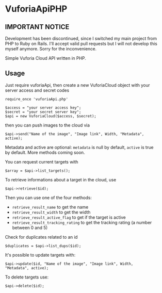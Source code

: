VuforiaApiPHP
=============

IMPORTANT NOTICE
----------------
Development has been discontinued, since I switched my main project from PHP to Ruby on Rails.
I'll accept valid pull requests but I will not develop this myself anymore. Sorry for the inconvenience.

Simple Vuforia Cloud API written in PHP.


Usage
-----

Just require vuforiaApi, then create a new VuforiaCloud object with your server access and secret codes
```
require_once 'vuforiaApi.php'

$access = "your server access key";
$secret = "your secret server key";
$api = new VuforiaCloud($access, $secret);
```
then you can push images to the cloud via

```
$api->send("Name of the image", "Image link", Width, "Metadata", active);
```

Metadata and active are optional: ``metadata`` is null by default, ``active`` is true by default.
More methods coming soon.

You can request current targets with
```
$array = $api->list_targets();
```

To retrieve informations about a target in the cloud, use
```
$api->retrieve($id);
```
Then you can use one of the four methods:
* ``retrieve_result_name`` to get the name
* ``retrieve_result_width`` to get the width
* ``retrieve_result_active_flag`` to get if the target is active
* ``retrieve_result_tracking_rating`` to get the tracking rating (a number between 0 and 5)

Check for duplicates related to an id
```
$duplicates = $api->list_dups($id);
```

It's possible to update targets with:
```
$api->update($id, "Name of the image", "Image link", Width, "Metadata", active);
```

To delete targets use:
```
$api->delete($id);
```
